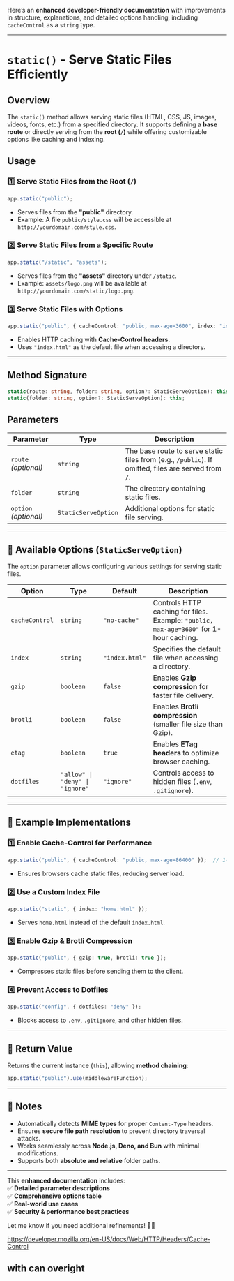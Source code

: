 Here’s an **enhanced developer-friendly documentation** with improvements in structure, explanations, and detailed options handling, including `cacheControl` as a `string` type.  

---

# **`static()` - Serve Static Files Efficiently**  

## **Overview**  

The `static()` method allows serving static files (HTML, CSS, JS, images, videos, fonts, etc.) from a specified directory. It supports defining a **base route** or directly serving from the **root (`/`)** while offering customizable options like caching and indexing.  

## **Usage**  

### **1️⃣ Serve Static Files from the Root (`/`)**  

```typescript
app.static("public");
```

- Serves files from the **"public"** directory.  
- Example: A file `public/style.css` will be accessible at `http://yourdomain.com/style.css`.  

### **2️⃣ Serve Static Files from a Specific Route**  

```typescript
app.static("/static", "assets");
```

- Serves files from the **"assets"** directory under `/static`.  
- Example: `assets/logo.png` will be available at `http://yourdomain.com/static/logo.png`.  

### **3️⃣ Serve Static Files with Options**  

```typescript
app.static("public", { cacheControl: "public, max-age=3600", index: "index.html" });
```

- Enables HTTP caching with **Cache-Control headers**.  
- Uses `"index.html"` as the default file when accessing a directory.  

---

## **Method Signature**

```typescript
static(route: string, folder: string, option?: StaticServeOption): this;
static(folder: string, option?: StaticServeOption): this;
```

## **Parameters**

| Parameter        | Type                         | Description |
|-----------------|----------------------------|-------------|
| `route` _(optional)_ | `string` | The base route to serve static files from (e.g., `/public`). If omitted, files are served from `/`. |
| `folder` | `string` | The directory containing static files. |
| `option` _(optional)_ | `StaticServeOption` | Additional options for static file serving. |

---

## **📌 Available Options (`StaticServeOption`)**

The `option` parameter allows configuring various settings for serving static files.

| Option          | Type      | Default  | Description |
|----------------|----------|----------|-------------|
| `cacheControl` | `string` | `"no-cache"` | Controls HTTP caching for files. Example: `"public, max-age=3600"` for 1-hour caching. |
| `index`        | `string` | `"index.html"` | Specifies the default file when accessing a directory. |
| `gzip`         | `boolean` | `false` | Enables **Gzip compression** for faster file delivery. |
| `brotli`       | `boolean` | `false` | Enables **Brotli compression** (smaller file size than Gzip). |
| `etag`         | `boolean` | `true` | Enables **ETag headers** to optimize browser caching. |
| `dotfiles`     | `"allow" \| "deny" \| "ignore"` | `"ignore"` | Controls access to hidden files (`.env`, `.gitignore`). |

---

## **🔹 Example Implementations**

### **1️⃣ Enable Cache-Control for Performance**

```typescript
app.static("public", { cacheControl: "public, max-age=86400" });  // 1-day caching
```

- Ensures browsers cache static files, reducing server load.

### **2️⃣ Use a Custom Index File**

```typescript
app.static("static", { index: "home.html" });
```

- Serves `home.html` instead of the default `index.html`.

### **3️⃣ Enable Gzip & Brotli Compression**

```typescript
app.static("public", { gzip: true, brotli: true });
```

- Compresses static files before sending them to the client.

### **4️⃣ Prevent Access to Dotfiles**

```typescript
app.static("config", { dotfiles: "deny" });
```

- Blocks access to `.env`, `.gitignore`, and other hidden files.

---

## **🚀 Return Value**

Returns the current instance (`this`), allowing **method chaining**:

```typescript
app.static("public").use(middlewareFunction);
```

---

## **📝 Notes**

- Automatically detects **MIME types** for proper `Content-Type` headers.  
- Ensures **secure file path resolution** to prevent directory traversal attacks.  
- Works seamlessly across **Node.js, Deno, and Bun** with minimal modifications.  
- Supports both **absolute and relative** folder paths.  

---

This **enhanced documentation** includes:  
✅ **Detailed parameter descriptions**  
✅ **Comprehensive options table**  
✅ **Real-world use cases**  
✅ **Security & performance best practices**  

Let me know if you need additional refinements! 🚀🔥

<https://developer.mozilla.org/en-US/docs/Web/HTTP/Headers/Cache-Control>

## with can  overight
